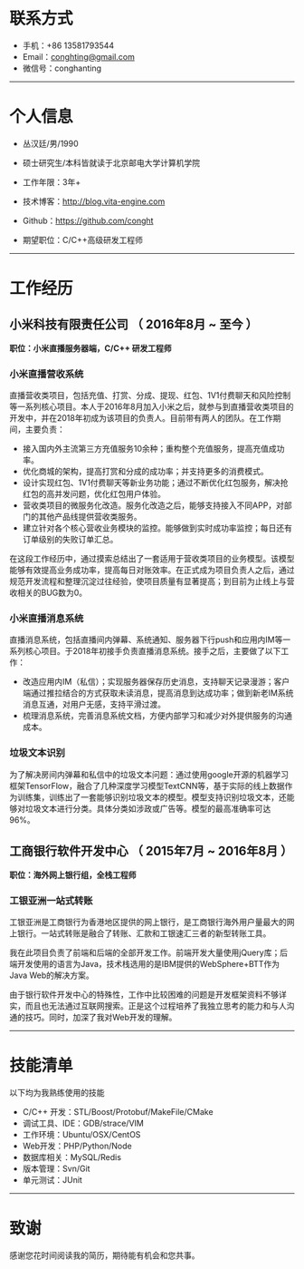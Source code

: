 
# 联系方式
- 手机：+86 13581793544
- Email：conghting@gmail.com 
- 微信号：conghanting

---

# 个人信息

 - 丛汉廷/男/1990 
 - 硕士研究生/本科皆就读于北京邮电大学计算机学院
 - 工作年限：3年+
 - 技术博客：http://blog.vita-engine.com
 - Github：https://github.com/conght

 - 期望职位：C/C++高级研发工程师

---

# 工作经历
## 小米科技有限责任公司 （ 2016年8月 ~ 至今 ）

**职位：小米直播服务器端，C/C++ 研发工程师**

### 小米直播营收系统

直播营收类项目，包括充值、打赏、分成、提现、红包、1V1付费聊天和风险控制等一系列核心项目。本人于2016年8月加入小米之后，就参与到直播营收类项目的开发中，并在2018年初成为该项目的负责人。目前带有两人的团队。在工作期间，主要负责：

- 接入国内外主流第三方充值服务10余种；重构整个充值服务，提高充值成功率。
- 优化商城的架构，提高打赏和分成的成功率；并支持更多的消费模式。
- 设计实现红包、1V1付费聊天等新业务功能；通过不断优化红包服务，解决抢红包的高并发问题，优化红包用户体验。
- 营收类项目的微服务化改造。服务化改造之后，能够支持接入不同APP，对部门的其他产品线提供营收类服务。
- 建立针对各个核心营收业务模块的监控。能够做到实时成功率监控；每日还有订单级别的失败订单汇总。

在这段工作经历中，通过摸索总结出了一套适用于营收类项目的业务模型。该模型能够有效提高业务成功率，提高每日对账效率。在正式成为项目负责人之后，通过规范开发流程和整理沉淀过往经验，使项目质量有显著提高；到目前为止线上与营收相关的BUG数为0。


### 小米直播消息系统 
直播消息系统，包括直播间内弹幕、系统通知、服务器下行push和应用内IM等一系列核心项目。于2018年初接手负责直播消息系统。接手之后，主要做了以下工作：

- 改造应用内IM（私信）；实现服务器保存历史消息，支持聊天记录漫游；客户端通过推拉结合的方式获取未读消息，提高消息到达成功率；做到新老IM系统消息互通，对用户无感，支持平滑过渡。
- 梳理消息系统，完善消息系统文档，方便内部学习和减少对外提供服务的沟通成本。


### 垃圾文本识别

为了解决房间内弹幕和私信中的垃圾文本问题：通过使用google开源的机器学习框架TensorFlow，融合了几种深度学习模型TextCNN等，基于实际的线上数据作为训练集，训练出了一套能够识别垃圾文本的模型。模型支持识别垃圾文本，还能够对垃圾文本进行分类。具体分类如涉政或广告等。模型的最高准确率可达96%。


## 工商银行软件开发中心 （ 2015年7月 ~ 2016年8月 ）

**职位：海外网上银行组，全栈工程师**

### 工银亚洲一站式转账 

工银亚洲是工商银行为香港地区提供的网上银行，是工商银行海外用户量最大的网上银行。一站式转账是融合了转账、汇款和工银速汇三者的新型转账工具。

我在此项目负责了前端和后端的全部开发工作。前端开发大量使用jQuery库；后端开发使用的语言为Java，技术栈选用的是IBM提供的WebSphere+BTT作为Java Web的解决方案。

由于银行软件开发中心的特殊性，工作中比较困难的问题是开发框架资料不够详实，而且也无法通过互联网搜索。正是这个过程培养了我独立思考的能力和与人沟通的技巧。同时，加深了我对Web开发的理解。

------

# 技能清单
以下均为我熟练使用的技能

- C/C++ 开发：STL/Boost/Protobuf/MakeFile/CMake
- 调试工具、IDE：GDB/strace/VIM
- 工作环境：Ubuntu/OSX/CentOS
- Web开发：PHP/Python/Node
- 数据库相关：MySQL/Redis
- 版本管理：Svn/Git
- 单元测试：JUnit

---

# 致谢
感谢您花时间阅读我的简历，期待能有机会和您共事。